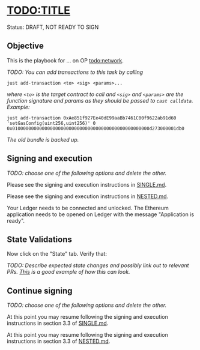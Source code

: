 # <TODO:TITLE>

Status: DRAFT, NOT READY TO SIGN

## Objective

This is the playbook for ... on OP <todo:network>.

_TODO: You can add transactions to this task by calling_
```
just add-transaction <to> <sig> <params>...
```
_where `<to>` is the target contract to call and `<sig>` and `<params>` are
the function signature and params as they should be passed to `cast calldata`.
Example:_
```
just add-transaction 0xAe851f927Ee40dE99aaBb7461C00f9622ab91d60 'setGasConfig(uint256,uint256)' 0 0x010000000000000000000000000000000000000000000000000d273000001db0
```
_The old bundle is backed up._


## Signing and execution

_TODO: choose one of the following options and delete the other._

Please see the signing and execution instructions in [SINGLE.md](../../../SINGLE.md).

Please see the signing and execution instructions in [NESTED.md](../../../NESTED.md).

Your Ledger needs to be connected and unlocked. The Ethereum
application needs to be opened on Ledger with the message "Application
is ready".

## State Validations

Now click on the "State" tab. Verify that:

_TODO: Describe expected state changes and possibly link out to relevant PRs.
[This](../../sep/2-op-extended-pause/README.md#32-validate-correctness-of-the-state-diff)
is a good example of how this can look._

## Continue signing

_TODO: choose one of the following options and delete the other._

At this point you may resume following the signing and execution instructions in section 3.3 of [SINGLE.md](../../../SINGLE.md).

At this point you may resume following the signing and execution instructions in section 3.3 of [NESTED.md](../../../NESTED.md).
